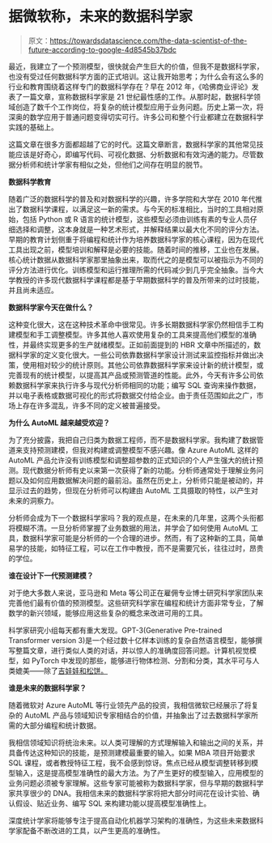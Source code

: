 # 据微软称，未来的数据科学家

> 原文：<https://towardsdatascience.com/the-data-scientist-of-the-future-according-to-google-4d8545b37bdc>

最近，我建立了一个预测模型，很快就会产生巨大的价值，但我不是数据科学家，也没有受过任何数据科学方面的正式培训。这让我开始思考；为什么会有这么多的行业和教育围绕着这样专门的数据科学存在？早在 2012 年，《哈佛商业评论》发表了一篇文章，宣称数据科学家是 21 世纪最性感的工作。从那时起，数据科学领域创造了数千个工作岗位，将复杂的统计模型应用于业务问题。历史上第一次，将深奥的数学应用于普通问题变得切实可行。许多公司和整个行业都建立在数据科学实践的基础上。

这篇文章在很多方面都超越了它的时代。这篇文章断言，数据科学家的其他常见技能应该是好奇心，即编写代码、可视化数据、分析数据和有效沟通的能力。尽管数据分析师和统计学家有相似之处，但他们之间存在明显的脱节。

**数据科学教育**

随着广泛的数据科学的普及和对数据科学的兴趣，许多学院和大学在 2010 年代推出了数据科学课程，以满足这一新的需求。与今天的标准相比，当时的工具相对原始，包括 Python 或 R 语言的统计模型，这些模型必须由训练有素的专业人员仔细选择和调整，这本身就是一种艺术形式，并解释结果以最大化不同的评分方法。早期的教育计划侧重于将编程和统计作为培养数据科学家的核心课程，因为在现代工具出现之前，模型培训和解释是必要的技能。随着时间的推移，工业也在发展。核心统计数据从数据科学家那里抽象出来，取而代之的是模型可以被指示为不同的评分方法进行优化。训练模型和运行推理所需的代码减少到几乎完全抽象。当今大学教授的许多现代数据科学课程都是基于早期数据科学的普及所带来的过时技能，并且尚未适应。

**数据科学家今天在做什么？**

这种变化很大，这在这种技术革命中很常见。许多长期数据科学家仍然相信手工构建模型和手工调整模型。许多其他人喜欢使用复杂的工具来提高他们模型的准确性，并最终实现更多的生产就绪模型。正如前面提到的 HBR 文章中所描述的，数据科学家的定义变化很大。一些公司依靠数据科学家设计测试来监控指标并做出决策，使用相对较少的统计原则。其他公司依靠数据科学家来设计新的统计模型，或完善现有的统计模型，以提高其产品或预测管道的性能。此外，今天有许多公司依赖数据科学家来执行许多与现代分析师相同的功能；编写 SQL 查询来操作数据，并以电子表格或数据可视化的形式将数据交付给企业。由于责任范围如此之广，市场上存在许多混乱，许多不同的定义被普遍接受。

**为什么 AutoML 越来越受欢迎？**

为了充分披露，我把自己归类为数据工程师，而不是数据科学家。我构建了数据管道来支持预测建模，但我对构建或调整模型不感兴趣。像 Azure AutoML 这样的 AutoML 产品允许没有训练模型和调整超参数的正式知识的个人产生强大的统计预测。现代数据分析师有史以来第一次获得了新的功能。分析师通常处于理解业务问题以及如何应用数据解决问题的最前沿。虽然在历史上，分析师只能是被动的，并显示过去的趋势，但现在分析师可以构建由 AutoML 工具摄取的特性，以产生对未来的洞察力。

分析师会成为下一个数据科学家吗？我的观点是，在未来的几年里，这两个头衔都将模糊不清。一旦分析师掌握了业务数据的用法，并学会了如何使用 AutoML 工具，数据科学家可能是分析师的一个合理的进步。然而，有了这种新的工具，简单易学的技能，如特征工程，可以在工作中教授，而不是需要冗长，往往过时，昂贵的学位。

**谁在设计下一代预测建模？**

对于绝大多数人来说，亚马逊和 Meta 等公司正在雇佣专业博士研究科学家团队来完善他们最有价值的预测模型。这些研究科学家在编程和统计方面非常专业，了解数学的新兴领域，能够应用这些复杂的概念来改进可用的工具。

科学家研究小组每天都有重大发现。GPT-3(Generative Pre-trained Transformer version 3)是一个经过数十亿样本训练的复杂自然语言模型，能够撰写整篇文章，进行类似人类的对话，并以惊人的准确度回答问题。计算机视觉模型，如 PyTorch 中发现的那些，能够进行物体检测、分割和分类，其水平可与人类媲美——除了[吉娃娃和松饼。](https://blog.cloudsight.ai/chihuahua-or-muffin-1bdf02ec1680)

**谁是未来的数据科学家？**

随着微软对 Azure AutoML 等行业领先产品的投资，我相信微软已经展示了将复杂的 AutoML 产品与领域知识专家相结合的价值，并抽象出了过去数据科学家所需的大部分编程和统计数据。

我相信领域知识将统治未来。以人类可理解的方式理解输入和输出之间的关系，并具备传达这种知识的技能，是预测建模最重要的输入。如果 MBA 项目开始要求 SQL 课程，或者教授特征工程，我不会感到惊讶。焦点已经从模型调整转移到模型输入，这是提高模型准确性的最大方法。为了产生更好的模型输入，应用模型的业务问题必须被专家理解。这些专家可能被称为数据科学家，但与早期的数据科学家共享很少的 DNA。我相信未来的数据科学家将把大部分时间花在设计实验、确认假设、贴近业务、编写 SQL 来构建功能以提高模型准确性上。

深度统计学家将能够专注于提高自动化机器学习架构的准确性，为这些未来数据科学家配备不断改进的工具，以产生更高的准确性。